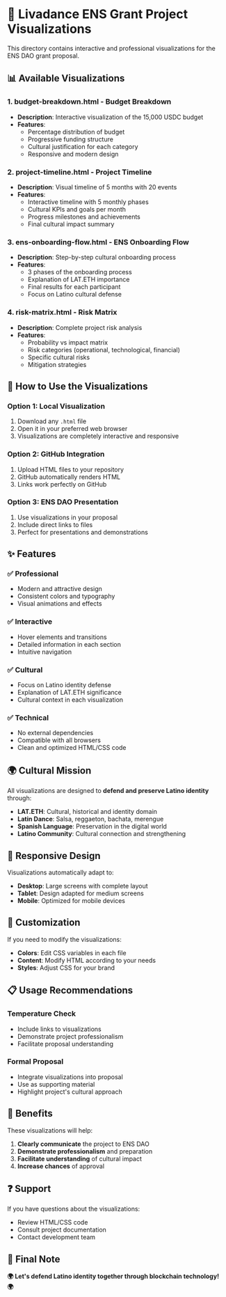 # 🎨 Livadance ENS Grant Project Visualizations

This directory contains interactive and professional visualizations for the ENS DAO grant proposal.

## 📊 Available Visualizations

### 1. **budget-breakdown.html** - Budget Breakdown
- **Description**: Interactive visualization of the 15,000 USDC budget
- **Features**: 
  - Percentage distribution of budget
  - Progressive funding structure
  - Cultural justification for each category
  - Responsive and modern design

### 2. **project-timeline.html** - Project Timeline
- **Description**: Visual timeline of 5 months with 20 events
- **Features**:
  - Interactive timeline with 5 monthly phases
  - Cultural KPIs and goals per month
  - Progress milestones and achievements
  - Final cultural impact summary

### 3. **ens-onboarding-flow.html** - ENS Onboarding Flow
- **Description**: Step-by-step cultural onboarding process
- **Features**:
  - 3 phases of the onboarding process
  - Explanation of LAT.ETH importance
  - Final results for each participant
  - Focus on Latino cultural defense

### 4. **risk-matrix.html** - Risk Matrix
- **Description**: Complete project risk analysis
- **Features**:
  - Probability vs impact matrix
  - Risk categories (operational, technological, financial)
  - Specific cultural risks
  - Mitigation strategies

## 🚀 How to Use the Visualizations

### **Option 1: Local Visualization**
1. Download any `.html` file
2. Open it in your preferred web browser
3. Visualizations are completely interactive and responsive

### **Option 2: GitHub Integration**
1. Upload HTML files to your repository
2. GitHub automatically renders HTML
3. Links work perfectly on GitHub

### **Option 3: ENS DAO Presentation**
1. Use visualizations in your proposal
2. Include direct links to files
3. Perfect for presentations and demonstrations

## ✨ Features

### **✅ Professional**
- Modern and attractive design
- Consistent colors and typography
- Visual animations and effects

### **✅ Interactive**
- Hover elements and transitions
- Detailed information in each section
- Intuitive navigation

### **✅ Cultural**
- Focus on Latino identity defense
- Explanation of LAT.ETH significance
- Cultural context in each visualization

### **✅ Technical**
- No external dependencies
- Compatible with all browsers
- Clean and optimized HTML/CSS code

## 🌍 Cultural Mission

All visualizations are designed to **defend and preserve Latino identity** through:

- **LAT.ETH**: Cultural, historical and identity domain
- **Latin Dance**: Salsa, reggaeton, bachata, merengue
- **Spanish Language**: Preservation in the digital world
- **Latino Community**: Cultural connection and strengthening

## 📱 Responsive Design

Visualizations automatically adapt to:
- **Desktop**: Large screens with complete layout
- **Tablet**: Design adapted for medium screens
- **Mobile**: Optimized for mobile devices

## 🔧 Customization

If you need to modify the visualizations:
- **Colors**: Edit CSS variables in each file
- **Content**: Modify HTML according to your needs
- **Styles**: Adjust CSS for your brand

## 📋 Usage Recommendations

### **Temperature Check**
- Include links to visualizations
- Demonstrate project professionalism
- Facilitate proposal understanding

### **Formal Proposal**
- Integrate visualizations into proposal
- Use as supporting material
- Highlight project's cultural approach

## 🎯 Benefits

These visualizations will help:
1. **Clearly communicate** the project to ENS DAO
2. **Demonstrate professionalism** and preparation
3. **Facilitate understanding** of cultural impact
4. **Increase chances** of approval

## ❓ Support

If you have questions about the visualizations:
- Review HTML/CSS code
- Consult project documentation
- Contact development team

## 🌟 Final Note

**🌍 Let's defend Latino identity together through blockchain technology! 🌍**